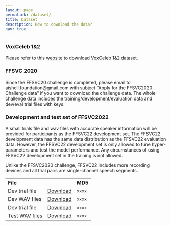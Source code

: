 ```yaml
---
layout: page
permalink: /dataset/
title: Dataset
description: How to download the data?
nav: true
---
```


<h3>VoxCeleb 1&2</h3>
<p>Please refer to this <a href="https://www.robots.ox.ac.uk/~vgg/data/voxceleb/">website</a> to download VoxCeleb 1&2 dataset.</p>

<h3>FFSVC 2020</h3>
<p>Since the FFSVC20 challenge is completed, please email to aishell.foundation@gmail.com with subject “Apply for the FFSVC2020 Challenge data” if you want to download the challenge data. The whole challenge data includes the training/development/evaluation data and dev/eval trial files with keys.</p>

<h3>Development and test set of FFSVC2022</h3>
 <p>A small trials file and wav files with accurate speaker information will be provided for participants as the FFSVC22 development set. The FFSVC22 development data has the same data distribution as the FFSVC22 evaluation data. However, the FFSVC22 development set is only allowed to tune hyper-parameters and test the model performance. Any circumstances of using FFSVC22 development set in the training is not allowed. </p>

 <p>Unlike the FFSVC2020 challenge, FFSVC22 includes more recording devices and all trial pairs are single-channel speech segments.</p> 

<table border="0">
<tbody><tr>
  <td><b>File</b></td>
  <td></td>
  <td><b>MD5</b></td>
</tr>
<tr>
    <td>Dev trial file</td>
    <td><a href="xxxx">Download</a> </td>
    <td><tt>xxxx</tt></td>
</tr>
<tr>
  <td>Dev WAV files</td>
  <td><a href="xxxx">Download</a> </td>
  <td><tt>xxxx</tt></td>
</tr>
<tr>
  <td>Dev trial file</td>
  <td><a href="xxxx">Download</a> </td>
  <td><tt>xxxx</tt></td>
</tr>
<tr>
  <td>Test WAV files</td>
  <td><a href="xxxx">Download</a> </td>
  <td><tt>xxxx</tt></td>
</tr>

</tbody></table>